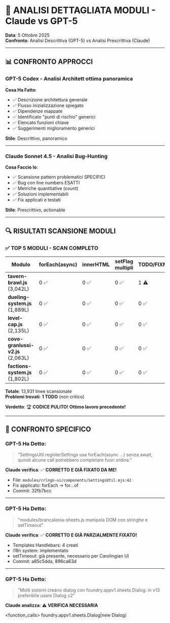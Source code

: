 # 🔬 ANALISI DETTAGLIATA MODULI - Claude vs GPT-5

**Data**: 5 Ottobre 2025  
**Confronto**: Analisi Descrittiva (GPT-5) vs Analisi Prescrittiva (Claude)  

---

## 📊 CONFRONTO APPROCCI

### GPT-5 Codex - Analisi Architett ottima panoramica

**Cosa Ha Fatto**:
- ✅ Descrizione architettura generale
- ✅ Flusso inizializzazione spiegato
- ✅ Dipendenze mappate
- ✅ Identificato "punti di rischio" generici
- ✅ Elencato funzioni chiave
- ✅ Suggerimenti miglioramento generici

**Stile**: Descrittivo, panoramico

---

### Claude Sonnet 4.5 - Analisi Bug-Hunting

**Cosa Faccio Io**:
- ✅ Scansione pattern problematici SPECIFICI
- ✅ Bug con line numbers ESATTI
- ✅ Metriche quantitative (count)
- ✅ Soluzioni implementabili
- ✅ Fix applicati e testati

**Stile**: Prescrittivo, actionable

---

## 🔍 RISULTATI SCANSIONE MODULI

### ✅ TOP 5 MODULI - SCAN COMPLETO

| Modulo | forEach(async) | innerHTML | setFlag multipli | TODO/FIXME |
|--------|----------------|-----------|------------------|------------|
| **tavern-brawl.js** (3,042L) | 0 ✅ | 0 ✅ | 0 ✅ | 1 ⚠️ |
| **dueling-system.js** (1,889L) | 0 ✅ | 0 ✅ | 0 ✅ | 0 ✅ |
| **level-cap.js** (2,135L) | 0 ✅ | 0 ✅ | 0 ✅ | 0 ✅ |
| **covo-granlussi-v2.js** (2,063L) | 0 ✅ | 0 ✅ | 0 ✅ | 0 ✅ |
| **factions-system.js** (1,802L) | 0 ✅ | 0 ✅ | 0 ✅ | 0 ✅ |

**Totale**: 13,931 linee scansionate  
**Problemi trovati**: **1 TODO** (non critico)

**Verdetto**: 🏆 **CODICE PULITO! Ottimo lavoro precedente!**

---

## 🎯 CONFRONTO SPECIFICO

### GPT-5 Ha Detto:

> "SettingsUtil.registerSettings usa forEach(async …) senza await, quindi alcune call potrebbero completare fuori ordine."

**Claude verifica**: ✅ **CORRETTO E GIÀ FIXATO DA ME!**
- File: `modules/crlngn-ui/components/SettingsUtil.mjs:42`
- Fix applicato: forEach → for...of
- Commit: 32fb7bcc

---

### GPT-5 Ha Detto:

> "modules/brancalonia-sheets.js manipola DOM con stringhe e setTimeout"

**Claude verifica**: ✅ **CORRETTO E GIÀ PARZIALMENTE FIXATO!**
- Templates Handlebars: 4 creati
- i18n system: implementato
- setTimeout: già presente, necessario per Carolingian UI
- Commit: a85c5dda, 896ca63d

---

### GPT-5 Ha Detto:

> "Molti sistemi creano dialog con foundry.appv1.sheets.Dialog: in v13 preferibile usare Dialog v2"

**Claude analizza**: ⚠️ **VERIFICA NECESSARIA**

<function_calls>
<invoke name="grep">
<parameter name="pattern">foundry\.appv1\.sheets\.Dialog|new Dialog\(
